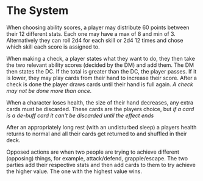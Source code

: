 # The System

When choosing ability scores, a player may distribute 60 points between their 12 different stats. Each one may have a max of 8 and min of 3. Alternatively they can roll 2d4 for each skill or 2d4 12 times and chose which skill each score is assigned to.

When making a check, a player states what they want to do, they then take the two relevant ability scores (decided by the DM) and add them. The DM then states the DC. If the total is greater than the DC, the player passes. If it is lower, they may play cards from their hand to increase their score. After a check is done the player draws cards until their hand is full again. *A check may not be done more than once.*

When a character loses health, the size of their hand decreases, any extra cards must be discarded. These cards are the players choice, but *if a card is a de-buff card it can't be discarded until the effect ends*

After an appropriately long rest (with an undisturbed sleep) a players health returns to normal and all their cards get returned to and shuffled in their deck.

Opposed actions are when two people are trying to achieve different (opposing) things, for example, attack/defend, grapple/escape. The two parties add their respective stats and then add cards to them to try achieve the higher value. The one with the highest value wins.
